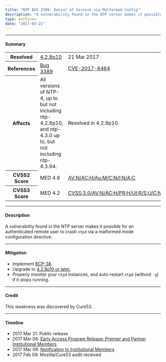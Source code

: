 ```yaml
---
title: "NTP BUG 3389: Denial of Service via Malformed Config"
description: "A vulnerability found in the NTP server makes it possible for an authenticated remote user to crash ntpd via a malformed mode configuration directive. This bug was resolved in NTP 4.2.8p10."
type: archives
date: "2017-03-21"
---
```


* * *

#### Summary

<table>
  <tbody>
	<tr>
		<th><b>Resolved</b></th>
		<td><a href="/support/securitynotice/4_2_8p10-release-announcement/">4.2.8p10</a></td>
		<td>21 Mar 2017</td>
	</tr>
	<tr>
		<th><b>References</b></th>
		<td><a href="https://bugs.ntp.org/show_bug.cgi?id=3389">Bug 3389</a></td>
		<td><a href="https://nvd.nist.gov/vuln/detail/CVE-2017-6464">CVE-2017-6464</a></td>
	</tr>
	<tr>
		<th><b>Affects</b></th>
		<td>All versions of NTP-4, up to but not including ntp-4.2.8p10,<br> and ntp-4.3.0 up to, but not including ntp-4.3.94.</td>
		<td>Resolved in 4.2.8p10.</td>
	</tr>
	<tr>
		<th><b>CVSS2 Score</b></th>
		<td>MED 4.6</td>
		<td><a href="https://nvd.nist.gov/vuln-metrics/cvss/v2-calculator?calculator&version=2.0&vector=(AV:N/AC:H/Au:M/C:N/I:N/A:C)">AV:N/AC:H/Au:M/C:N/I:N/A:C</a></td>
	</tr>
	<tr>
		<th><b>CVSS3 Score<b></th>
		<td>MED 4.2</td>
		<td><a href="https://www.first.org/cvss/calculator/3.0#CVSS:3.0/AV:N/AC:H/PR:H/UI:R/S:U/C:N/I:N/A:H">CVSS:3.0/AV:N/AC:H/PR:H/UI:R/S:U/C:N/I:N/A:H</a></td>
	</tr>	
  </tbody>	
</table>

* * *
    
#### Description 

A vulnerability found in the NTP server makes it possible for an authenticated remote user to crash `ntpd` via a malformed mode configuration directive. 

* * *
    
#### Mitigation

* Implement [BCP-38](http://www.bcp38.info/index.php/Main_Page).
* Upgrade to [4.2.8p10 or later.](https://downloads.nwtime.org/ntp/4.2.8/)
* Properly monitor your `ntpd` instances, and auto-restart `ntpd` (without `-g`) if it stops running. 

* * *

#### Credit

This weakness was discovered by Cure53.

* * *

#### Timeline

* 2017 Mar 21: Public release
* 2017 Mar 06: [Early Access Program Release: Premier and Partner Institutional Members](https://www.nwtime.org/membership/benefits/)
* 2017 Mar 06: [Notification to Institutional Members](https://www.nwtime.org/membership/benefits/)
* 2017 Feb 09: Mozilla/Cure53 audit received 